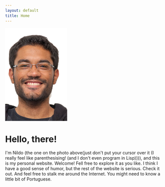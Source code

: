 ```yaml
---
layout: default
title: Home
---
```


<img src="/images/nildo.jpg" onmouseover="this.src='/images/nildo-crazy.jpg'" onmouseout="this.src='/images/nildo.jpg'"/>

# Hello, there!

 I'm Nildo (the one on the photo above(just don't put your cursor over it (I really feel like parenthesising! (and I don't even program in Lisp)))), and this is my personal website. Welcome! Fell free to explore it as you like. I think I have a good sense of humor, but the rest of the website is serious. Check it out. And feel free to stalk me around the Internet. You might need to know a little bit of Portuguese.
